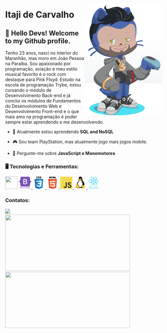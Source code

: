  <h1 align="left">Itaji de Carvalho</h1>
 
 <img align="right" width="250px" style="margin-top:-70px" src="./image/octopus.png">

## 👋 Hello Devs! Welcome to my Github profile.

Tenho 23 anos, nasci no interior do Maranhão, mas moro em João Pessoa na Paraíba. Sou apaixonado por programação, aviação e meu estilo musical favorito é o rock com destaque para Pink Floyd. Estudo na escola de programação Trybe, estou cursando o módulo de Desenvolvimento Back-end e já conclui os módulos de Fundamentos do Desenvolvimento Web e Desenvolvimento Front-end e o que mais amo na programação é poder sempre estar aprendendo e me desenvolvendo.

- 🌱 Atualmente estou aprendendo **SQL and NoSQL**

- 🎮 Sou team PlayStation, mas atualmente jogo mais jogos mobile.

- 💬 Pergunte-me sobre **JavaScript e Monomotores**

### 🖥️ Tecnologias e Ferramentas: 
<p align="left">
  <img src="https://cdn.jsdelivr.net/gh/devicons/devicon/icons/git/git-original.svg" width="40" height="40"/>
  <a href="https://getbootstrap.com" target="_blank" rel="noreferrer">
    <img src="https://raw.githubusercontent.com/devicons/devicon/master/icons/bootstrap/bootstrap-plain-wordmark.svg"           alt="bootstrap" width="40" height="40"/>
  </a>
  <a href="https://www.w3schools.com/css/" target="_blank" rel="noreferrer">
    <img src="https://raw.githubusercontent.com/devicons/devicon/master/icons/css3/css3-original-wordmark.svg"                  alt="css3" width="40" height="40"/>
  </a>
  <a href="https://www.w3.org/html/" target="_blank" rel="noreferrer">
    <img src="https://raw.githubusercontent.com/devicons/devicon/master/icons/html5/html5-original-wordmark.svg"                alt="html5" width="40" height="40"/>
  </a>
  <a href="https://developer.mozilla.org/en-US/docs/Web/JavaScript" target="_blank" rel="noreferrer">
    <img src="https://raw.githubusercontent.com/devicons/devicon/master/icons/javascript/javascript-original.svg"             alt="javascript" width="40" height="40"/>
  </a>
  <a href="https://www.linux.org/" target="_blank" rel="noreferrer">
    <img src="https://raw.githubusercontent.com/devicons/devicon/master/icons/linux/linux-original.svg" alt="linux"           width="40" height="40"/>
  </a>
  <a href="https://reactjs.org/" target="_blank" rel="noreferrer">
    <img src="https://raw.githubusercontent.com/devicons/devicon/master/icons/react/react-original-wordmark.svg"                alt="react" width="40" height="40"/>
  </a>
</p>
  
### Contatos:

<div>
  <a href="https://www.linkedin.com/in/itaji-carvalho" target="_blank">
    <img src="https://img.shields.io/badge/-LinkedIn-%230077B5?style=for-the-badge&logo=linkedin&logoColor=white"             target="_blank"
    >
  </a>
</div>

<div>
  <a href="https://github.com/seu-usuário-aqui">
  <img width="400px" height="180em" src="https://github-readme-stats.vercel.app/api/top-langs/?username=itaji-create&layout=compact&langs_count=7&theme=dracula"/>
  <img width="400px" height="180em" src="https://github-readme-stats.vercel.app/api?username=itaji-create&show_icons=true&theme=dracula&include_all_commits=true&count_private=true"/>
</div>
